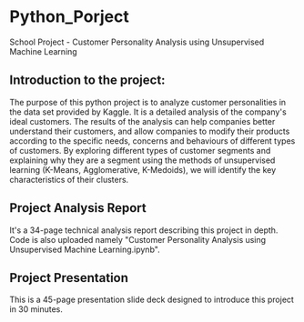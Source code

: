 # Python_Porject
School Project - Customer Personality Analysis using Unsupervised Machine Learning 
## Introduction to the project: 
The purpose of this python project is to analyze customer personalities in the data
set provided by Kaggle. It is a detailed analysis of the company's ideal customers. The results of
the analysis can help companies better understand their customers, and allow companies to modify
their products according to the specific needs, concerns and behaviours of different types of
customers. 
By exploring different types of customer segments and explaining why they are a segment
using the methods of unsupervised learning (K-Means, Agglomerative, K-Medoids), we will
identify the key characteristics of their clusters.
## Project Analysis Report
It's a 34-page technical analysis report describing this project in depth. Code is also uploaded namely "Customer Personality Analysis using Unsupervised Machine Learning.ipynb".
## Project Presentation
This is a 45-page presentation slide deck designed to introduce this project in 30 minutes. 
